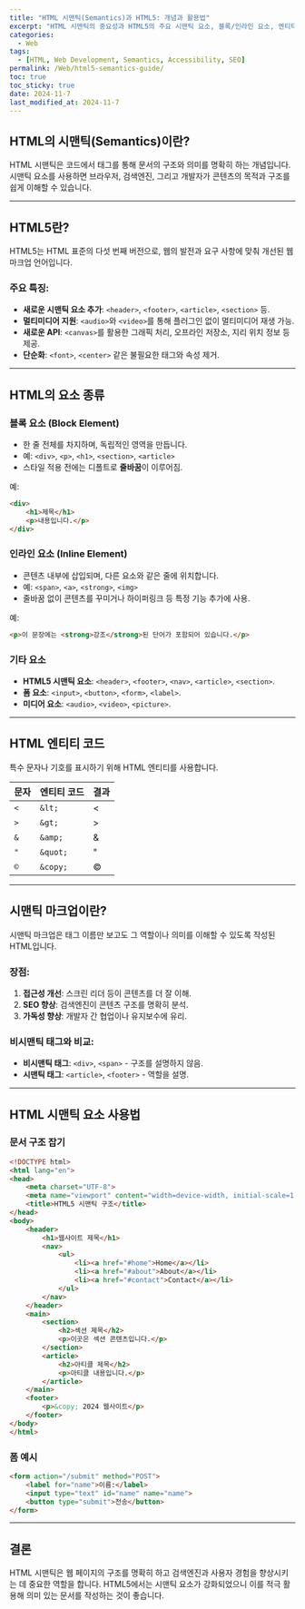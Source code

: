 ```yaml
---
title: "HTML 시맨틱(Semantics)과 HTML5: 개념과 활용법"
excerpt: "HTML 시맨틱의 중요성과 HTML5의 주요 시맨틱 요소, 블록/인라인 요소, 엔티티 코드, 시맨틱 마크업의 사용법까지 자세히 알아봅니다."
categories:
  - Web
tags:
  - [HTML, Web Development, Semantics, Accessibility, SEO]
permalink: /Web/html5-semantics-guide/
toc: true
toc_sticky: true
date: 2024-11-7
last_modified_at: 2024-11-7
---
```


## HTML의 시맨틱(Semantics)이란?

HTML 시맨틱은 코드에서 태그를 통해 문서의 구조와 의미를 명확히 하는 개념입니다. 시맨틱 요소를 사용하면 브라우저, 검색엔진, 그리고 개발자가 콘텐츠의 목적과 구조를 쉽게 이해할 수 있습니다.

---

## HTML5란?

HTML5는 HTML 표준의 다섯 번째 버전으로, 웹의 발전과 요구 사항에 맞춰 개선된 웹 마크업 언어입니다.

### 주요 특징:
- **새로운 시맨틱 요소 추가**: `<header>`, `<footer>`, `<article>`, `<section>` 등.
- **멀티미디어 지원**: `<audio>`와 `<video>`를 통해 플러그인 없이 멀티미디어 재생 가능.
- **새로운 API**: `<canvas>`를 활용한 그래픽 처리, 오프라인 저장소, 지리 위치 정보 등 제공.
- **단순화**: `<font>`, `<center>` 같은 불필요한 태그와 속성 제거.

---

## HTML의 요소 종류

### 블록 요소 (Block Element)
- 한 줄 전체를 차지하며, 독립적인 영역을 만듭니다.
- 예: `<div>`, `<p>`, `<h1>`, `<section>`, `<article>`
- 스타일 적용 전에는 디폴트로 **줄바꿈**이 이루어짐.

예:

``` html
<div>
    <h1>제목</h1>
    <p>내용입니다.</p>
</div>
```

### 인라인 요소 (Inline Element)
- 콘텐츠 내부에 삽입되며, 다른 요소와 같은 줄에 위치합니다.
- 예: `<span>`, `<a>`, `<strong>`, `<img>`
- 줄바꿈 없이 콘텐츠를 꾸미거나 하이퍼링크 등 특정 기능 추가에 사용.

예:

``` html
<p>이 문장에는 <strong>강조</strong>된 단어가 포함되어 있습니다.</p>
```

### 기타 요소
- **HTML5 시맨틱 요소**: `<header>`, `<footer>`, `<nav>`, `<article>`, `<section>`.
- **폼 요소**: `<input>`, `<button>`, `<form>`, `<label>`.
- **미디어 요소**: `<audio>`, `<video>`, `<picture>`.

---

## HTML 엔티티 코드

특수 문자나 기호를 표시하기 위해 HTML 엔티티를 사용합니다.

| 문자 | 엔티티 코드  | 결과  |
|------|--------------|-------|
| `<`  | `&lt;`       | <     |
| `>`  | `&gt;`       | >     |
| `&`  | `&amp;`      | &     |
| `"`  | `&quot;`     | "     |
| `©`  | `&copy;`     | ©     |

---

## 시맨틱 마크업이란?

시맨틱 마크업은 태그 이름만 보고도 그 역할이나 의미를 이해할 수 있도록 작성된 HTML입니다.

### 장점:
1. **접근성 개선**: 스크린 리더 등이 콘텐츠를 더 잘 이해.
2. **SEO 향상**: 검색엔진이 콘텐츠 구조를 명확히 분석.
3. **가독성 향상**: 개발자 간 협업이나 유지보수에 유리.

### 비시맨틱 태그와 비교:
- **비시맨틱 태그**: `<div>`, `<span>` - 구조를 설명하지 않음.
- **시맨틱 태그**: `<article>`, `<footer>` - 역할을 설명.

---

## HTML 시맨틱 요소 사용법

### 문서 구조 잡기

``` html
<!DOCTYPE html>
<html lang="en">
<head>
    <meta charset="UTF-8">
    <meta name="viewport" content="width=device-width, initial-scale=1.0">
    <title>HTML5 시맨틱 구조</title>
</head>
<body>
    <header>
        <h1>웹사이트 제목</h1>
        <nav>
            <ul>
                <li><a href="#home">Home</a></li>
                <li><a href="#about">About</a></li>
                <li><a href="#contact">Contact</a></li>
            </ul>
        </nav>
    </header>
    <main>
        <section>
            <h2>섹션 제목</h2>
            <p>이곳은 섹션 콘텐츠입니다.</p>
        </section>
        <article>
            <h2>아티클 제목</h2>
            <p>아티클 내용입니다.</p>
        </article>
    </main>
    <footer>
        <p>&copy; 2024 웹사이트</p>
    </footer>
</body>
</html>
```

### 폼 예시

``` html
<form action="/submit" method="POST">
    <label for="name">이름:</label>
    <input type="text" id="name" name="name">
    <button type="submit">전송</button>
</form>
```

---

## 결론

HTML 시맨틱은 웹 페이지의 구조를 명확히 하고 검색엔진과 사용자 경험을 향상시키는 데 중요한 역할을 합니다. HTML5에서는 시맨틱 요소가 강화되었으니 이를 적극 활용해 의미 있는 문서를 작성하는 것이 좋습니다.
